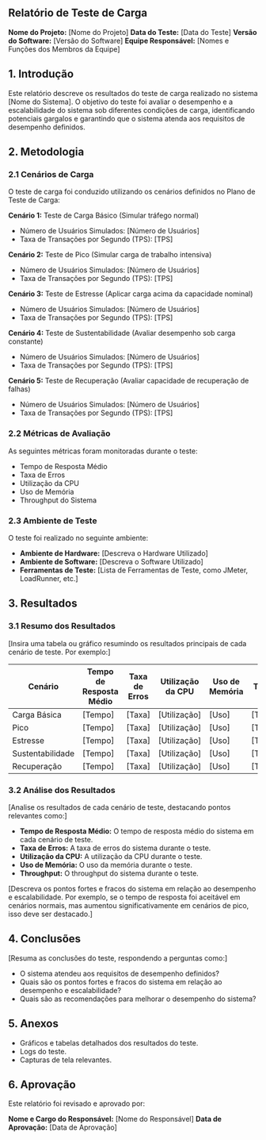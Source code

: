 ## Relatório de Teste de Carga

**Nome do Projeto:** [Nome do Projeto]
**Data do Teste:** [Data do Teste]
**Versão do Software:** [Versão do Software]
**Equipe Responsável:** [Nomes e Funções dos Membros da Equipe]

## 1. Introdução

Este relatório descreve os resultados do teste de carga realizado no sistema [Nome do Sistema]. O objetivo do teste foi avaliar o desempenho e a escalabilidade do sistema sob diferentes condições de carga, identificando potenciais gargalos e garantindo que o sistema atenda aos requisitos de desempenho definidos.

## 2. Metodologia

### 2.1 Cenários de Carga

O teste de carga foi conduzido utilizando os cenários definidos no Plano de Teste de Carga:

**Cenário 1:** Teste de Carga Básico (Simular tráfego normal)

* Número de Usuários Simulados: [Número de Usuários]
* Taxa de Transações por Segundo (TPS): [TPS]

**Cenário 2:** Teste de Pico (Simular carga de trabalho intensiva)

* Número de Usuários Simulados: [Número de Usuários]
* Taxa de Transações por Segundo (TPS): [TPS]

**Cenário 3:** Teste de Estresse (Aplicar carga acima da capacidade nominal)

* Número de Usuários Simulados: [Número de Usuários]
* Taxa de Transações por Segundo (TPS): [TPS]

**Cenário 4:** Teste de Sustentabilidade (Avaliar desempenho sob carga constante)

* Número de Usuários Simulados: [Número de Usuários]
* Taxa de Transações por Segundo (TPS): [TPS]

**Cenário 5:** Teste de Recuperação (Avaliar capacidade de recuperação de falhas)

* Número de Usuários Simulados: [Número de Usuários]
* Taxa de Transações por Segundo (TPS): [TPS]

### 2.2 Métricas de Avaliação

As seguintes métricas foram monitoradas durante o teste:

* Tempo de Resposta Médio
* Taxa de Erros
* Utilização da CPU
* Uso de Memória
* Throughput do Sistema

### 2.3 Ambiente de Teste

O teste foi realizado no seguinte ambiente:

* **Ambiente de Hardware:** [Descreva o Hardware Utilizado]
* **Ambiente de Software:** [Descreva o Software Utilizado]
* **Ferramentas de Teste:** [Lista de Ferramentas de Teste, como JMeter, LoadRunner, etc.]

## 3. Resultados

### 3.1 Resumo dos Resultados

[Insira uma tabela ou gráfico resumindo os resultados principais de cada cenário de teste. Por exemplo:]

| Cenário | Tempo de Resposta Médio | Taxa de Erros | Utilização da CPU | Uso de Memória | Throughput |
|---|---|---|---|---|---|
| Carga Básica | [Tempo] | [Taxa] | [Utilização] | [Uso] | [Throughput] |
| Pico | [Tempo] | [Taxa] | [Utilização] | [Uso] | [Throughput] |
| Estresse | [Tempo] | [Taxa] | [Utilização] | [Uso] | [Throughput] |
| Sustentabilidade | [Tempo] | [Taxa] | [Utilização] | [Uso] | [Throughput] |
| Recuperação | [Tempo] | [Taxa] | [Utilização] | [Uso] | [Throughput] |

### 3.2 Análise dos Resultados

[Analise os resultados de cada cenário de teste, destacando pontos relevantes como:]

* **Tempo de Resposta Médio:** O tempo de resposta médio do sistema em cada cenário de teste.
* **Taxa de Erros:** A taxa de erros do sistema durante o teste.
* **Utilização da CPU:** A utilização da CPU durante o teste.
* **Uso de Memória:** O uso da memória durante o teste.
* **Throughput:** O throughput do sistema durante o teste.

[Descreva os pontos fortes e fracos do sistema em relação ao desempenho e escalabilidade. Por exemplo, se o tempo de resposta foi aceitável em cenários normais, mas aumentou significativamente em cenários de pico, isso deve ser destacado.]

## 4. Conclusões

[Resuma as conclusões do teste, respondendo a perguntas como:]

* O sistema atendeu aos requisitos de desempenho definidos?
* Quais são os pontos fortes e fracos do sistema em relação ao desempenho e escalabilidade?
* Quais são as recomendações para melhorar o desempenho do sistema?

## 5. Anexos

* Gráficos e tabelas detalhados dos resultados do teste.
* Logs do teste.
* Capturas de tela relevantes.

## 6. Aprovação

Este relatório foi revisado e aprovado por:

**Nome e Cargo do Responsável:** [Nome do Responsável]
**Data de Aprovação:** [Data de Aprovação]
